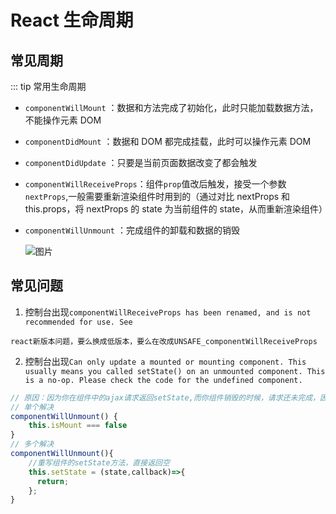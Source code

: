 # React 生命周期

## 常见周期

::: tip 常用生命周期

- `componentWillMount` ：数据和方法完成了初始化，此时只能加载数据方法，不能操作元素 DOM
- `componentDidMount` ：数据和 DOM 都完成挂载，此时可以操作元素 DOM
- `componentDidUpdate` ：只要是当前页面数据改变了都会触发
- `componentWillReceiveProps`：组件`prop`值改后触发，接受一个参数`nextProps`,一般需要重新渲染组件时用到的（通过对比 nextProps 和 this.props，将 nextProps 的 state 为当前组件的 state，从而重新渲染组件）
- `componentWillUnmount` ：完成组件的卸载和数据的销毁

  ![图片](/img/lifecycle2.jpg)

## 常见问题

1. 控制台出现`componentWillReceiveProps has been renamed, and is not recommended for use. See`

```
react新版本问题，要么换成低版本，要么在改成UNSAFE_componentWillReceiveProps
```

2. 控制台出现`Can only update a mounted or mounting component. This usually means you called setState() on an unmounted component. This is a no-op. Please check the code for the undefined component.`

```js
// 原因：因为你在组件中的ajax请求返回setState,而你组件销毁的时候，请求还未完成，因此会报warning
// 单个解决
componentWillUnmount() {
    this.isMount === false
}
// 多个解决
componentWillUnmount(){
    //重写组件的setState方法，直接返回空
    this.setState = (state,callback)=>{
      return;
    };
}
```
